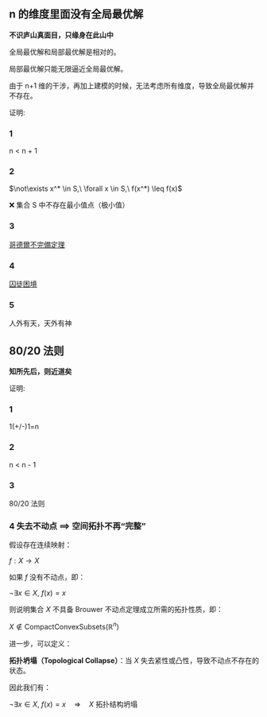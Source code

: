 ## n 的维度里面没有全局最优解

**不识庐山真面目，只缘身在此山中**

全局最优解和局部最优解是相对的。

局部最优解只能无限逼近全局最优解。

由于 n+1 维的干涉，再加上建模的时候，无法考虑所有维度，导致全局最优解并不存在。

证明:

### 1

  n < n + 1

### 2

$\not\exists x^* \in S,\ \forall x \in S,\ f(x^*) \leq f(x)$

❌ 集合 S 中不存在最小值点（极小值）

### 3

[哥德爾不完備定理](https://zh.wikipedia.org/wiki/%E5%93%A5%E5%BE%B7%E5%B0%94%E4%B8%8D%E5%AE%8C%E5%A4%87%E5%AE%9A%E7%90%86)

### 4

[囚徒困境](https://zh.wikipedia.org/wiki/%E5%9B%9A%E5%BE%92%E5%9B%B0%E5%A2%83)

### 5

人外有天，天外有神

## 80/20 法则

**知所先后，则近道矣**

证明:

### 1

  1(+/-)1=n

### 2

  n < n - 1

### 3

  80/20 法则

### 4 失去不动点 ⟹ 空间拓扑不再“完整”

假设存在连续映射：

$f: X \to X$

如果 $f$ 没有不动点，即：

$\neg \exists x \in X,\ f(x) = x$

则说明集合 $X$ 不具备 Brouwer 不动点定理成立所需的拓扑性质，即：

$X \notin \text{CompactConvexSubsets}(\mathbb{R}^n)$

进一步，可以定义：

**拓扑坍塌（Topological Collapse）**：当 $X$ 失去紧性或凸性，导致不动点不存在的状态。

因此我们有：

$\neg \exists x \in X,\ f(x) = x \quad \Rightarrow \quad X \text{ 拓扑结构坍塌}$





